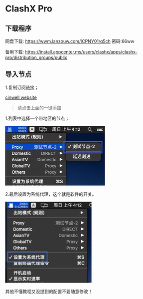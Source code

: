 # ClashX Pro

## 下载程序

网盘下载: https://wwm.lanzouw.com/iCPNY01rq5ch 密码:66ww

备用下载: https://install.appcenter.ms/users/clashx/apps/clashx-pro/distribution_groups/public

## 导入节点

1.复制订阅链接；

[cinwell website](/sublink?type=clash ':include :type=markdown')


> 请点击上面的一键添加

1.列表中选择一个带地区的节点；

![](../static/images/ClashXR/2020-03-01072004.jpg)

2.最后设置为系统代理，这个就是软件的开关。

![](../static/images/ClashXR/2020-03-01072005.jpg)

其他不懂教程又没提到的配置不要随意修改！
